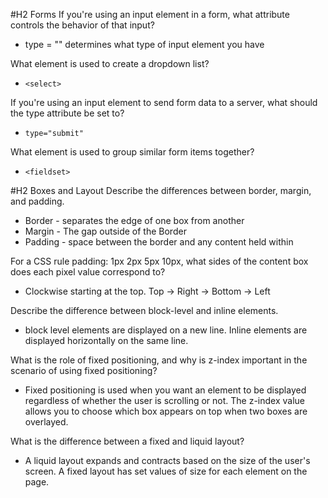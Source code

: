 #H2 Forms
If you're using an input element in a form, what attribute controls the behavior of that input?
* type = "" determines what type of input element you have

What element is used to create a dropdown list?
* `<select>`

If you're using an input element to send form data to a server, what should the type attribute be set to?
* `type="submit"`

What element is used to group similar form items together?
* `<fieldset>`

#H2 Boxes and Layout
Describe the differences between border, margin, and padding.
* Border - separates the edge of one box from another
* Margin - The gap outside of the Border
* Padding - space between the border and any content held within

For a CSS rule padding: 1px 2px 5px 10px, what sides of the content box does each pixel value correspond to?
* Clockwise starting at the top. Top -> Right -> Bottom -> Left

Describe the difference between block-level and inline elements.
* block level elements are displayed on a new line. Inline elements are displayed horizontally on the same line.

What is the role of fixed positioning, and why is z-index important in the scenario of using fixed positioning?
* Fixed positioning is used when you want an element to be displayed regardless of whether the user is scrolling or not. The z-index value allows you to choose which box appears on top when two boxes are overlayed.

What is the difference between a fixed and liquid layout?
* A liquid layout expands and contracts based on the size of the user's screen. A fixed layout has set values of size for each element on the page.
